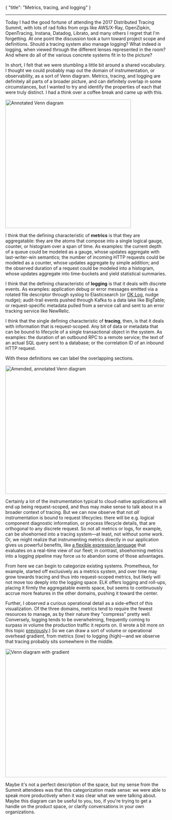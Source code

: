 {
    "title": "Metrics, tracing, and logging"
}

---

Today I had the good fortune of attending the 2017 Distributed Tracing Summit,
 with lots of rad folks from orgs like AWS/X-Ray, OpenZipkin, OpenTracing, Instana, Datadog, Librato,
 and many others I regret that I'm forgetting.
At one point the discussion took a turn toward project scope and definitions. 
Should a tracing system also manage logging? 
What indeed _is_ logging, when viewed through the different lenses represented in the room? 
And where do all of the various concrete systems fit in to the picture?

In short, I felt that we were stumbling a little bit around a shared vocabulary. 
I thought we could probably map out the domain of instrumentation, or observability, as a sort of Venn diagram.
Metrics, tracing, and logging are definitely all parts of a broader picture,
 and can definitely overlap in some circumstances, 
 but I wanted to try and identify the properties of each that were truly distinct. 
I had a think over a coffee break and came up with this.

<img src="/img/instrumentation/01.png" width=392 height=400 alt="Annotated Venn diagram" /> 

I think that the defining characteristic of **metrics** is that they are aggregatable: 
 they are the atoms that compose into a single logical gauge, counter, or histogram over a span of time. 
As examples: 
 the current depth of a queue could be modeled as a gauge, whose updates aggregate with last-writer-win semantics; 
 the number of incoming HTTP requests could be modeled as a counter, whose updates aggregate by simple addition; 
 and the observed duration of a request could be modeled into a histogram, whose updates aggregate into time-buckets and yield statistical summaries.

I think that the defining characteristic of **logging** is that it deals with discrete events. 
As examples: 
 application debug or error messages emitted via a rotated file descriptor through syslog to Elasticsearch 
  (or [OK Log](https://peter.bourgon.org/ok-log), nudge nudge); 
 audit-trail events pushed through Kafka to a data lake like BigTable; 
 or request-specific metadata pulled from a service call and sent to an error tracking service like NewRelic.

I think that the single defining characteristic of **tracing**, then, is that it deals with information that is request-scoped. 
Any bit of data or metadata that can be bound to lifecycle of a single transactional object in the system. 
As examples: 
 the duration of an outbound RPC to a remote service; 
 the text of an actual SQL query sent to a database; 
 or the correlation ID of an inbound HTTP request.

With these definitions we can label the overlapping sections.

<img src="/img/instrumentation/02.png" width=613 height=400 alt="Amended, annotated Venn diagram" /> 

Certainly a lot of the instrumentation typical to cloud-native applications will end up being request-scoped, 
 and thus may make sense to talk about in a broader context of tracing. 
But we can now observe that not _all_ instrumentation is bound to request lifecycles: 
 there will be e.g. logical component diagnostic information, or process lifecycle details,
 that are orthogonal to any discrete request. 
So not all metrics or logs, for example, can be shoehorned into a tracing system&mdash;at least, not without some work. 
Or, we might realize that instrumenting metrics directly in our application gives us powerful benefits, 
 like [a flexible expression language](https://prometheus.io/docs/querying/basics/) 
 that evaluates on a real-time view of our fleet;
 in contrast, shoehorning metrics into a logging pipeline may force us to abandon some of those advantages.

From here we can begin to categorize existing systems. 
Prometheus, for example, started off exclusively as a metrics system,
 and over time may grow towards tracing and thus into request-scoped metrics,
 but likely will not move too deeply into the logging space.
ELK offers logging and roll-ups, placing it firmly the aggregatable events space, 
 but seems to continuously accrue more features in the other domains, pushing it toward the center.

Further, I observed a curious operational detail as a side-effect of this visualization. 
Of the three domains, metrics tend to require the fewest resources to manage, as by their nature they "compress" pretty well. 
Conversely, logging tends to be overwhelming, frequently coming to surpass in volume the production traffic it reports on. 
(I wrote a bit more on this topic [previously](/blog/2016/02/07/logging-v-instrumentation.html).)
So we can draw a sort of volume or operational overhead gradient,
 from metrics (low) to logging (high)&mdash;and we observe that tracing probably sits somewhere in the middle.

<img src="/img/instrumentation/03.png" width=676 height=400 alt="Venn diagram with gradient" /> 

Maybe it's not a perfect description of the space, but my sense from the Summit attendees was that this categorization made sense:
 we were able to speak more productively when it was clear what we were talking about.
Maybe this diagram can be useful to you, too, if you're trying to get a handle on the product space, or clarify conversations in your own organizations.
